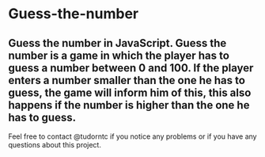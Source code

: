 # Guess-the-number
Guess the number in JavaScript.
Guess the number is a game in which the player has to guess a number between 0 and 100.
If the player enters a number smaller than the one he has to guess,
the game will inform him of this,
this also happens if the number is higher than the one he has to guess.
--------------------
Feel free to contact @tudorntc if you notice any problems or if you have any questions about this project.

